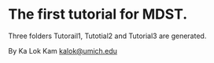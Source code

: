 The first tutorial for MDST.
==================================================
Three folders Tutorail1, Tutotial2 and Tutorial3 are generated.



By Ka Lok Kam <kalok@umich.edu>
